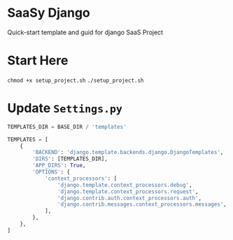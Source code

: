 # SaaSy Django
Quick-start template and guid for django SaaS Project

# Start Here
```chmod +x setup_project.sh```
```./setup_project.sh```

# Update `Settings.py`
```python
TEMPLATES_DIR = BASE_DIR / 'templates'

TEMPLATES = [
    {
        'BACKEND': 'django.template.backends.django.DjangoTemplates',
        'DIRS': [TEMPLATES_DIR],
        'APP_DIRS': True,
        'OPTIONS': {
            'context_processors': [
                'django.template.context_processors.debug',
                'django.template.context_processors.request',
                'django.contrib.auth.context_processors.auth',
                'django.contrib.messages.context_processors.messages',
            ],
        },
    },
]
```